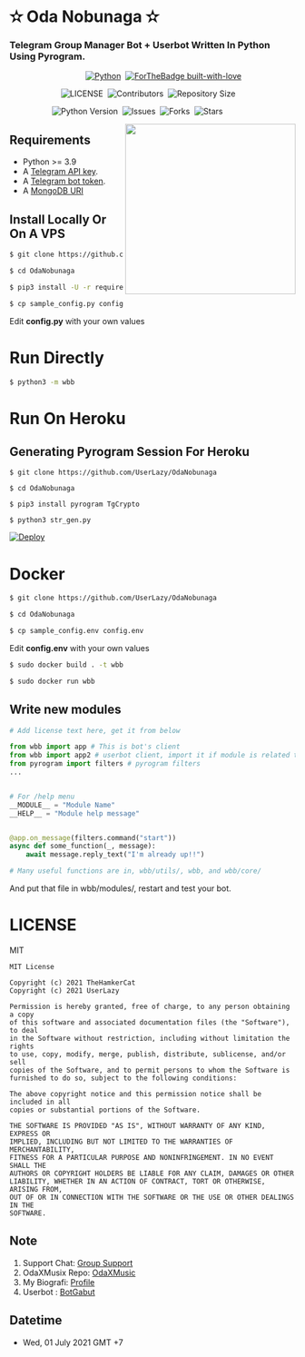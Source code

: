 # ✫ Oda Nobunaga ✫
### Telegram Group Manager Bot + Userbot Written In Python Using Pyrogram.


&nbsp;&nbsp;&nbsp;&nbsp;&nbsp;&nbsp;&nbsp;&nbsp;&nbsp;&nbsp;&nbsp;&nbsp;&nbsp;&nbsp;&nbsp;&nbsp;&nbsp;&nbsp;&nbsp;&nbsp;&nbsp;&nbsp;&nbsp;&nbsp;&nbsp;&nbsp;&nbsp;&nbsp;&nbsp;&nbsp;&nbsp;&nbsp;&nbsp;&nbsp;[![Python](http://forthebadge.com/images/badges/made-with-python.svg)](https://python.org)&nbsp;
[![ForTheBadge built-with-love](http://ForTheBadge.com/images/badges/built-with-love.svg)](https://GitHub.com/UserLazy/)


&nbsp;&nbsp;&nbsp;&nbsp;&nbsp;&nbsp;&nbsp;&nbsp;&nbsp;&nbsp;&nbsp;&nbsp;&nbsp;&nbsp;&nbsp;&nbsp;&nbsp;&nbsp;&nbsp;&nbsp;&nbsp;&nbsp;&nbsp;![LICENSE](https://img.shields.io/github/license/UserLazy/OdaNobunaga?style=for-the-badge&logo=appveyor)&nbsp;
![Contributors](https://img.shields.io/github/contributors/UserLazy/OdaNobunaga?style=for-the-badge&logo=appveyor)&nbsp;
![Repository Size](https://img.shields.io/github/repo-size/UserLazy/OdaNobunaga?style=for-the-badge&logo=appveyor)


&nbsp;&nbsp;&nbsp;&nbsp;&nbsp;&nbsp;&nbsp;&nbsp;&nbsp;&nbsp;&nbsp;&nbsp;&nbsp;&nbsp;&nbsp;&nbsp;&nbsp;&nbsp;&nbsp;![Python Version](https://img.shields.io/badge/python-3.8-green?style=for-the-badge&logo=appveyor)&nbsp;
![Issues](https://img.shields.io/github/issues/UserLazy/OdaNobunaga?style=for-the-badge&logo=appveyor)&nbsp;
![Forks](https://img.shields.io/github/forks/UserLazy/OdaNobunaga?style=for-the-badge&logo=appveyor)&nbsp;
![Stars](https://img.shields.io/github/stars/UserLazy/OdaNobunaga?style=for-the-badge&logo=appveyor)



<img src="https://images8.alphacoders.com/837/837707.png" width="300" align="right">


## Requirements

- Python >= 3.9
- A [Telegram API key](https://docs.pyrogram.org/intro/setup#api-keys).
- A [Telegram bot token](https://t.me/botfather).
- A [MongoDB URI](https://telegra.ph/How-To-get-Mongodb-URI-04-06)


## Install Locally Or On A VPS

```sh
$ git clone https://github.com/UserLazy/OdaNobunaga

$ cd OdaNobunaga

$ pip3 install -U -r requirements.txt

$ cp sample_config.py config.py
```
Edit **config.py** with your own values

# Run Directly
```sh
$ python3 -m wbb
```

# Run On Heroku

## Generating Pyrogram Session For Heroku

```
$ git clone https://github.com/UserLazy/OdaNobunaga

$ cd OdaNobunaga

$ pip3 install pyrogram TgCrypto

$ python3 str_gen.py
```

[![Deploy](https://www.herokucdn.com/deploy/button.svg)](https://heroku.com/deploy?template=https://github.com/UserLazy/OdaNobunaga)


# Docker

```sh
$ git clone https://github.com/UserLazy/OdaNobunaga

$ cd OdaNobunaga

$ cp sample_config.env config.env
```
Edit **config.env** with your own values

```sh
$ sudo docker build . -t wbb

$ sudo docker run wbb
```

## Write new modules

```py
# Add license text here, get it from below

from wbb import app # This is bot's client
from wbb import app2 # userbot client, import it if module is related to userbot
from pyrogram import filters # pyrogram filters
...


# For /help menu
__MODULE__ = "Module Name"
__HELP__ = "Module help message"


@app.on_message(filters.command("start"))
async def some_function(_, message):
    await message.reply_text("I'm already up!!")

# Many useful functions are in, wbb/utils/, wbb, and wbb/core/
```

And put that file in wbb/modules/, restart and test your bot.

# LICENSE

MIT

```
MIT License

Copyright (c) 2021 TheHamkerCat
Copyright (c) 2021 UserLazy

Permission is hereby granted, free of charge, to any person obtaining a copy
of this software and associated documentation files (the "Software"), to deal
in the Software without restriction, including without limitation the rights
to use, copy, modify, merge, publish, distribute, sublicense, and/or sell
copies of the Software, and to permit persons to whom the Software is
furnished to do so, subject to the following conditions:

The above copyright notice and this permission notice shall be included in all
copies or substantial portions of the Software.

THE SOFTWARE IS PROVIDED "AS IS", WITHOUT WARRANTY OF ANY KIND, EXPRESS OR
IMPLIED, INCLUDING BUT NOT LIMITED TO THE WARRANTIES OF MERCHANTABILITY,
FITNESS FOR A PARTICULAR PURPOSE AND NONINFRINGEMENT. IN NO EVENT SHALL THE
AUTHORS OR COPYRIGHT HOLDERS BE LIABLE FOR ANY CLAIM, DAMAGES OR OTHER
LIABILITY, WHETHER IN AN ACTION OF CONTRACT, TORT OR OTHERWISE, ARISING FROM,
OUT OF OR IN CONNECTION WITH THE SOFTWARE OR THE USE OR OTHER DEALINGS IN THE
SOFTWARE.
```

## Note

1. Support Chat: [Group Support](https://t.me/OdaSupport)
2. OdaXMusix Repo: [OdaXMusic](https://github.com/UserLazy/Oda_Music)
3. My Biografi: [Profile](https://UserLazy.github.io/UserLazy)
4. Userbot : [BotGabut](https://github.com/UserLazy/BotGabut)

## Datetime

- Wed, 01 July 2021 GMT +7
